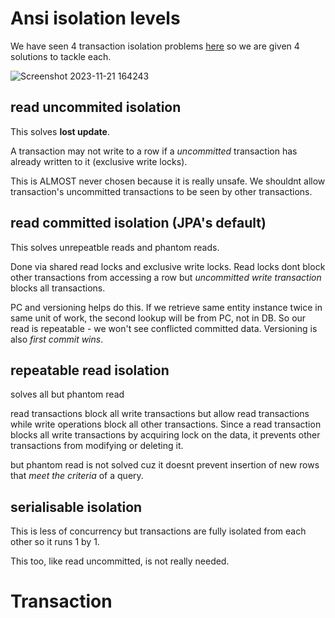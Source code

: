 # Ansi isolation levels
We have seen 4 transaction isolation problems [here](https://github.com/brian6484/CSKnowledge/blob/main/Backend/Transaction%20isolation%20problems.md)
so we are given 4 solutions to tackle each.

![Screenshot 2023-11-21 164243](https://github.com/brian6484/CSKnowledge/assets/56388433/55bb437c-c373-48a1-ae91-4cc3e9f8ebbf)


## read uncommited isolation
This solves **lost update**. 

A transaction may not write to a row if a *uncommitted* transaction has already written to it (exclusive write locks).

This is ALMOST never chosen because it is really unsafe. We shouldnt allow transaction's uncommitted transactions to be seen by other transactions.

## read committed isolation (JPA's default)
This solves unrepeatble reads and phantom reads.

Done via shared read locks and exclusive write locks. Read locks dont block other transactions from accessing a row but 
*uncommitted write transaction* blocks all transactions.

PC and versioning helps do this. If we retrieve same entity instance twice in same unit of work, the second lookup will be from PC, not in DB. So our read is repeatable - we won't see conflicted committed data. Versioning is also *first commit wins*.

## repeatable read isolation 
solves all but phantom read

read transactions block all write transactions but allow read transactions while write operations block all other transactions.  Since a read transaction blocks
all write transactions by acquiring lock on the data, it prevents other transactions from modifying or deleting it.

but phantom read is not solved cuz it doesnt prevent insertion of new rows that *meet the criteria* of a query.

## serialisable isolation
This is less of concurrency but transactions are fully isolated from each other so it runs 1 by 1.

This too, like read uncommitted, is not really needed.

# Transaction 
